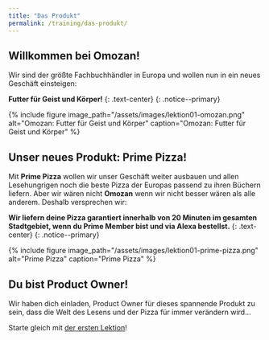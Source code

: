 ```yaml
---
title: "Das Produkt"
permalink: /training/das-produkt/
---
```


## Willkommen bei Omozan!

Wir sind der größte Fachbuchhändler in Europa und wollen nun in ein neues Geschäft einsteigen:

**Futter für Geist und Körper!**
{: .text-center}
{: .notice--primary}

{% include figure image_path="/assets/images/lektion01-omozan.png" alt="Omozan: Futter für Geist und Körper" caption="Omozan: Futter für Geist und Körper" %}

## Unser neues Produkt: Prime Pizza!

Mit **Prime Pizza** wollen wir unser Geschäft weiter ausbauen und allen Lesehungrigen noch die beste Pizza der Europas passend zu ihren Büchern liefern.
Aber wir wären nicht **Omozan** wenn wir nicht besser wären als alle anderem.
Deshalb versprechen wir:

**Wir liefern deine Pizza garantiert innerhalb von 20 Minuten im gesamten Stadtgebiet, wenn du Prime Member bist und via Alexa bestellst.**
{: .text-center}
{: .notice--primary}

{% include figure image_path="/assets/images/lektion01-prime-pizza.png" alt="Prime Pizza" caption="Prime Pizza" %}

## Du bist Product Owner!

Wir haben dich einladen, Product Owner für dieses spannende Produkt zu sein, dass die Welt des Lesens und der Pizza für immer verändern wird…

Starte gleich mit [der ersten Lektion][1]!

[1]:	https://www.oncampus.de/course/weiterbildung/moocs/apomooc?chapter=2&selected_week=5